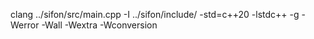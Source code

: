 clang ../sifon/src/main.cpp -I ../sifon/include/ -std=c++20 -lstdc++ -g -Werror -Wall -Wextra -Wconversion